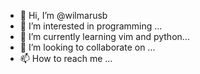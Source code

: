 - 👋 Hi, I’m @wilmarusb
- 👀 I’m interested in programming  ...
- 🌱 I’m currently learning vim and python...
- 💞️ I’m looking to collaborate on ...
- 📫 How to reach me ...

<!---
wilmarusb/wilmarusb is a ✨ special ✨ repository because its `README.md` (this file) appears on your GitHub profile.
You can click the Preview link to take a look at your changes.
--->
